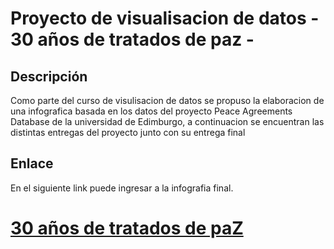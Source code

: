 # Proyecto de visualisacion de datos  - 30 años de tratados de paz -

## Descripción

Como parte del curso de visulisacion de datos se propuso la elaboracion de una infografica basada en los datos del proyecto Peace Agreements Database de la universidad de Edimburgo, a continuacion se encuentran las distintas entregas del proyecto junto con su entrega final 

## Enlace

En el siguiente link puede ingresar a la infografia final.

# [30 años de tratados de paZ](https://clnaranjop.wixsite.com/trabajofinal)


